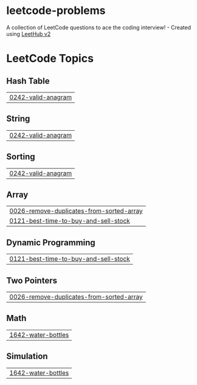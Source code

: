 # leetcode-problems
A collection of LeetCode questions to ace the coding interview! - Created using [LeetHub v2](https://github.com/arunbhardwaj/LeetHub-2.0)

<!---LeetCode Topics Start-->
# LeetCode Topics
## Hash Table
|  |
| ------- |
| [0242-valid-anagram](https://github.com/Bala05072003/leetcode-problems/tree/master/0242-valid-anagram) |
## String
|  |
| ------- |
| [0242-valid-anagram](https://github.com/Bala05072003/leetcode-problems/tree/master/0242-valid-anagram) |
## Sorting
|  |
| ------- |
| [0242-valid-anagram](https://github.com/Bala05072003/leetcode-problems/tree/master/0242-valid-anagram) |
## Array
|  |
| ------- |
| [0026-remove-duplicates-from-sorted-array](https://github.com/Bala05072003/leetcode-problems/tree/master/0026-remove-duplicates-from-sorted-array) |
| [0121-best-time-to-buy-and-sell-stock](https://github.com/Bala05072003/leetcode-problems/tree/master/0121-best-time-to-buy-and-sell-stock) |
## Dynamic Programming
|  |
| ------- |
| [0121-best-time-to-buy-and-sell-stock](https://github.com/Bala05072003/leetcode-problems/tree/master/0121-best-time-to-buy-and-sell-stock) |
## Two Pointers
|  |
| ------- |
| [0026-remove-duplicates-from-sorted-array](https://github.com/Bala05072003/leetcode-problems/tree/master/0026-remove-duplicates-from-sorted-array) |
## Math
|  |
| ------- |
| [1642-water-bottles](https://github.com/Bala05072003/leetcode-problems/tree/master/1642-water-bottles) |
## Simulation
|  |
| ------- |
| [1642-water-bottles](https://github.com/Bala05072003/leetcode-problems/tree/master/1642-water-bottles) |
<!---LeetCode Topics End-->